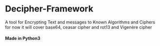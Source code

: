 # Decipher-Framework
A tool for Encrypting Text and messages to Known Algorithms and Ciphers
for now it will cover base64, ceasar cipher and rot13 and Vigenère cipher


#### Made in Python3


